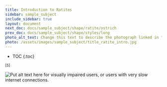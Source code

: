```yaml
---
title: Introduction to Ratites
sidebar: sample_subject
include_sidebar: true
layout: document
next_doc: docs/sample_subject/shape/ratite/ostrich
prev_doc: docs/sample_subject/shape/styles/long
photo_alt_text: Change this text to describe the photograph linked in "photo".
photo: /assets/images/sample_subject/title_ratite_intro.jpg
---
```


* TOC
{:toc}

<sup>[5]</sup>

<img src="/template-information-site/assets/images/sample_subject/ratite.jpg" alt="Put alt text here for visually impaired users, or users with very slow internet connections."/>
